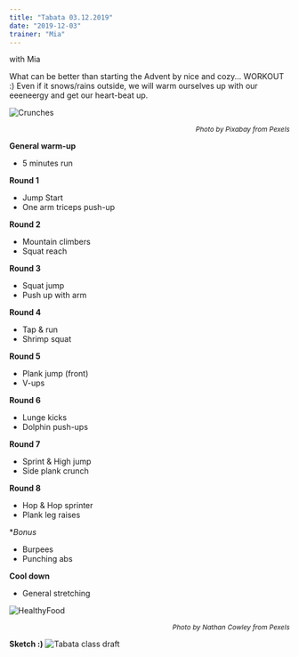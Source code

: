 ```yaml
---
title: "Tabata 03.12.2019"
date: "2019-12-03"
trainer: "Mia"
---
```


with Mia

What can be better than starting the Advent by nice and cozy... WORKOUT :) Even if it snows/rains outside, we will warm ourselves up with our  eeeneergy and get our heart-beat up.

![Crunches](https://i.imgur.com/sTtJYv3.jpg "Photo by Pixabay from Pexels")<p style="font-size: 12px; text-align: right">*Photo by Pixabay from Pexels*</p>

**General warm-up**
- 5 minutes run

**Round 1**
- Jump Start
- One arm triceps push-up

**Round 2**
- Mountain climbers
- Squat reach

**Round 3**
- Squat jump
- Push up with arm

**Round 4**
- Tap & run
- Shrimp squat

**Round 5**
- Plank jump (front)
- V-ups

**Round 6**
- Lunge kicks
- Dolphin push-ups

**Round 7**
- Sprint & High jump
- Side plank crunch

**Round 8**
- Hop & Hop sprinter
- Plank leg raises

**Bonus*
- Burpees
- Punching abs

**Cool down**
- General stretching


![HealthyFood](https://i.imgur.com/RzViVOe.jpg "Photo by Nathan Cowley from Pexels")<p style="font-size: 12px; text-align: right">*Photo by Nathan Cowley from Pexels*</p>

**Sketch :)**
![Tabata class draft](https://i.imgur.com/4Uc1nP4.jpg "Hand-drawing by Addania")